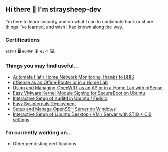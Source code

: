 ## Hi there 👋 I'm straysheep-dev

I'm here to learn security and do what I can to contribute back or share things I've learned, and wish I had known along the way.


### Certifications

`eCPPT` 🖥️ `eCMAP` 🪲 `eJPT` 💻


### Things you may find useful...

- [Automate Flat / Home Network Monitoring Thanks to BHIS](https://github.com/straysheep-dev/network-visibility)
- [pfSense as an Office Router or in a Home Lab](https://github.com/straysheep-dev/cheatsheets/blob/main/pfsense/pfsense.md)
- [Using and Managing OpenWRT as an AP or in a Home Lab with pfSense](https://github.com/straysheep-dev/linux-configs/tree/main/openwrt)
- [Easy VMware Kernel Module Signing for SecureBoot on Ubuntu](https://github.com/straysheep-dev/linux-configs/blob/main/hypervisors/vmware/vmware-sign-modules.sh)
- [Interactive Setup of auditd in Ubuntu / Fedora](https://github.com/straysheep-dev/setup-auditd)
- [Easy Sysinternals Deployment](https://github.com/straysheep-dev/windows-configs/blob/main/Manage-Sysinternals.ps1)
- [Setup and Manage OpenSSH Server on Windows](https://github.com/straysheep-dev/windows-configs/blob/main/Manage-OpenSSHServer.ps1)
- [Interactive Setup of Ubuntu Desktop / VM / Server with STIG + CIS settings](https://github.com/straysheep-dev/setup-ubuntu)


### I’m currently working on...

- Other pentesting certifications
